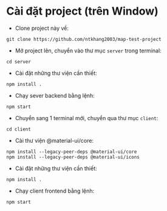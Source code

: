 # Cài đặt project (trên Window)

- Clone project này về: 
```
git clone https://github.com/ntkhang2003/map-test-project
```
- Mở project lên, chuyển vào thư mục `server` trong terminal:
```
cd server
```
- Cài đặt những thư viện cần thiết: 
```
npm install .
```
- Chạy sever backend bằng lệnh:
```
npm start
```
- Chuyển sang 1 terminal mới, chuyển qua thư mục `client`:
```
cd client
```
- Cài thư viện @material-ui/core:
```
npm install --legacy-peer-deps @material-ui/core
npm install --legacy-peer-deps @material-ui/icons
```
- Cài đặt những thư viện cần thiết:
```
npm install .
```
- Chạy client frontend bằng lệnh:
```
npm start
```
